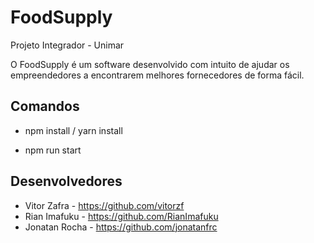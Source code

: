 # FoodSupply

Projeto Integrador - Unimar

O FoodSupply é um software desenvolvido com intuito de ajudar os empreendedores a encontrarem melhores fornecedores de forma fácil.

## Comandos 

* npm install / yarn install

* npm run start

## Desenvolvedores

* Vitor Zafra - https://github.com/vitorzf
* Rian Imafuku - https://github.com/RianImafuku
* Jonatan Rocha - https://github.com/jonatanfrc
